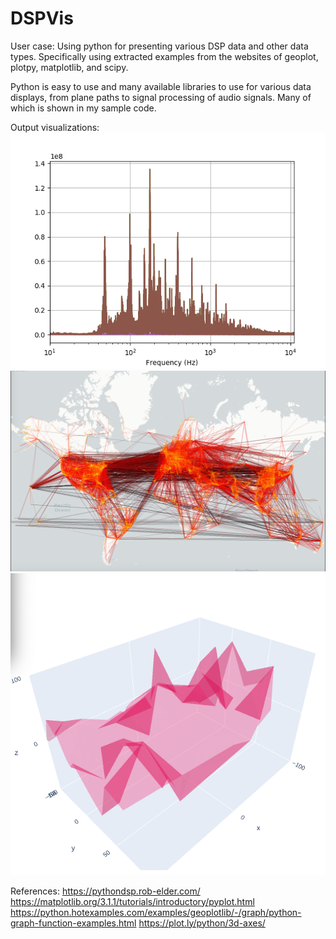 # DSPVis

User case:
Using python for presenting various DSP data and other data types. 
Specifically using extracted examples from the websites of geoplot, plotpy, matplotlib, and scipy.

Python is easy to use and many available libraries to use for various data displays, 
from plane paths to signal processing of audio signals. Many of which is shown in my sample code. 

Output visualizations:
![alt text](https://github.com/vpazmany/DSPVis/blob/master/Figure_1.png)
![alt text](https://github.com/vpazmany/DSPVis/blob/master/Screen%20Shot%202019-12-15%20at%208.51.52%20PM.png)
![alt text](https://github.com/vpazmany/DSPVis/blob/master/Screen%20Shot%202019-12-15%20at%208.52.40%20PM.png)

References:
https://pythondsp.rob-elder.com/
https://matplotlib.org/3.1.1/tutorials/introductory/pyplot.html
https://python.hotexamples.com/examples/geoplotlib/-/graph/python-graph-function-examples.html
https://plot.ly/python/3d-axes/
